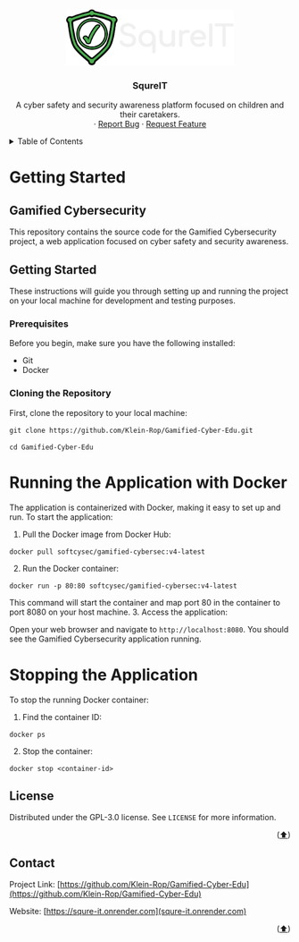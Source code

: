 <!---
This README.md file is based on https://github.com/othneildrew/Best-README-Template

Copyright (c) 2021 Othneil Drew

Permission is hereby granted, free of charge, to any person obtaining a copy
of this software and associated documentation files (the "Software"), to deal
in the Software without restriction, including without limitation the rights
to use, copy, modify, merge, publish, distribute, sublicense, and/or sell
copies of the Software, and to permit persons to whom the Software is
furnished to do so, subject to the following conditions:

The above copyright notice and this permission notice shall be included in all
copies or substantial portions of the Software.
-->

<a name="readme-top"></a>



<br />
<div align="center">
  <a href="https://github.com/Klein-Rop/Gamified-Cyber-Edu">
    <img src="img/logo.png" alt="Logo" height="100">
  </a>

  <h3 align="center">SqureIT</h3>

  <p align="center">
    A cyber safety and security awareness platform focused on children and their caretakers.
    <br />
    ·
    <a href="https://github.com/Klein-Rop/Gamified-Cyber-Edu/issues">Report Bug</a>
    ·
    <a href="https://github.com/Klein-Rop/Gamified-Cyber-Edu/issues">Request Feature</a>
  </p>
</div>



<details>
  <summary>Table of Contents</summary>
  <ol>
    <li>
      <a href="#getting-started">Getting Started</a>
    </li>
    <li><a href="#license">License</a></li>
    <li><a href="#contact">Contact</a></li>
  </ol>
</details>



# Getting Started

## Gamified Cybersecurity

This repository contains the source code for the Gamified Cybersecurity project, a web application focused on cyber safety and security awareness.

## Getting Started

These instructions will guide you through setting up and running the project on your local machine for development and testing purposes.

### Prerequisites

Before you begin, make sure you have the following installed:
- Git
- Docker

### Cloning the Repository

First, clone the repository to your local machine:

```
git clone https://github.com/Klein-Rop/Gamified-Cyber-Edu.git
```
```
cd Gamified-Cyber-Edu
```

# Running the Application with Docker

The application is containerized with Docker, making it easy to set up and run. To start the application:

1. Pull the Docker image from Docker Hub:
```
docker pull softcysec/gamified-cybersec:v4-latest
```
2. Run the Docker container:
```
docker run -p 80:80 softcysec/gamified-cybersec:v4-latest
```
This command will start the container and map port 80 in the container to port 8080 on your host machine.
3. Access the application:

Open your web browser and navigate to `http://localhost:8080`. You should see the Gamified Cybersecurity application running.


# Stopping the Application

To stop the running Docker container:
1. Find the container ID:
```
docker ps
```
2. Stop the container:
```
docker stop <container-id>
```

## License

Distributed under the GPL-3.0 license. See `LICENSE` for more information.

<p align="right">(<a href="#readme-top">⬆️</a>)</p>



## Contact

Project Link: [https://github.com/Klein-Rop/Gamified-Cyber-Edu](https://github.com/Klein-Rop/Gamified-Cyber-Edu)

Website: [https://squre-it.onrender.com](squre-it.onrender.com)

<p align="right">(<a href="#readme-top">⬆️</a>)</p>
